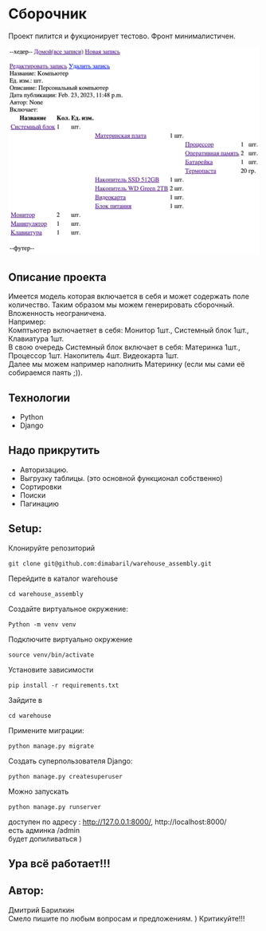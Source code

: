 # Сборочник
Проект пилится и фукционирует тестово. Фронт минималистичен.

![image example](example.png)

## Описание проекта
Имеется модель которая включается в себя и может содержать поле количество. Таким образом мы можем генерировать сборочный. Вложенность неограничена.  
Например:  
Комптьютер включаетяет в себя: Монитор 1шт., Системный блок 1шт., Клавиатура 1шт.  
В свою очередь Системный блок включает в себя: Материнка 1шт., Процессор 1шт. Накопитель 4шт. Видеокарта 1шт.  
Далее мы можем например наполнить Материнку (если мы сами её собираемся паять ;)).  

## Технологии
- Python
- Django

## Надо прикрутить
- Авторизацию.
- Выгрузку таблицы. (это основной функционал собственно)
- Сортировки
- Поиски
- Пагинацию

## Setup:
Клонируйте репозиторий
```
git clone git@github.com:dimabaril/warehouse_assembly.git
```
Перейдите в каталог warehouse
```
cd warehouse_assembly
```
Cоздайте виртуальное окружение:
```
Python -m venv venv
```
Подключите виртуально окружение
```
source venv/bin/activate
```
Установите зависимости
```
pip install -r requirements.txt
```
Зайдите в 
```
cd warehouse
```
Примените миграции:
```
python manage.py migrate
```
Создать суперпользователя Django:
```
python manage.py createsuperuser
```
Можно запускать
```
python manage.py runserver
```
доступен по адресу : http://127.0.0.1:8000/, http://localhost:8000/  
есть админка /admin  
будет допиливаться )  
## Ура всё работает!!!
## Автор:
Дмитрий Барилкин  
Смело пишите по любым вопросам и предложениям. )
Критикуйте!!!
